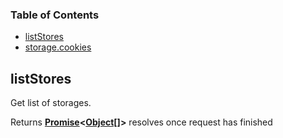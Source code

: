 ### Table of Contents

-	[listStores](#liststores)
-	[storage.cookies](/docs/api/modules/cookies.md)

## listStores

Get list of storages.

Returns **[Promise](https://developer.mozilla.org/en-US/docs/Web/JavaScript/Reference/Global_Objects/Promise)&lt;[Object[]](https://developer.mozilla.org/en-US/docs/Web/JavaScript/Reference/Global_Objects/Object)>** resolves once request has finished
